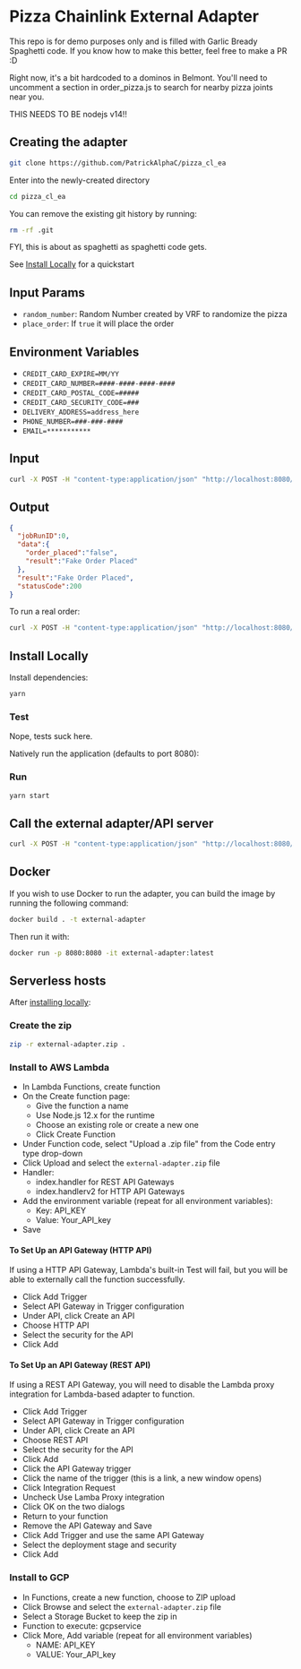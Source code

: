 # Pizza Chainlink External Adapter

This repo is for demo purposes only and is filled with Garlic Bready Spaghetti code. If you know how to make this better, feel free to make a PR :D

Right now, it's a bit hardcoded to a dominos in Belmont. You'll need to uncomment a section in order_pizza.js to search for nearby pizza joints near you. 

THIS NEEDS TO BE nodejs v14!!

## Creating the adapter

```bash
git clone https://github.com/PatrickAlphaC/pizza_cl_ea
```

Enter into the newly-created directory

```bash
cd pizza_cl_ea
```

You can remove the existing git history by running:

```bash
rm -rf .git
```

FYI, this is about as spaghetti as spaghetti code gets. 

See [Install Locally](#install-locally) for a quickstart

## Input Params

- `random_number`: Random Number created by VRF to randomize the pizza
- `place_order`: If `true` it will place the order

## Environment Variables

- `CREDIT_CARD_EXPIRE=MM/YY`
- `CREDIT_CARD_NUMBER=####-####-####-####`
- `CREDIT_CARD_POSTAL_CODE=#####`
- `CREDIT_CARD_SECURITY_CODE=###`
- `DELIVERY_ADDRESS=address_here`
- `PHONE_NUMBER=###-###-####`
- `EMAIL=***********`


## Input 

```bash
curl -X POST -H "content-type:application/json" "http://localhost:8080/" --data '{ "id": 0, "data": { "random_number":3245674321} }'
```

## Output

```json
{
  "jobRunID":0,
  "data":{
    "order_placed":"false",
    "result":"Fake Order Placed"
  },
  "result":"Fake Order Placed",
  "statusCode":200
}
```

To run a real order:

```bash
curl -X POST -H "content-type:application/json" "http://localhost:8080/" --data '{ "id": 0, "data": { "random_number":3245674321, "place_order":"true" } }'
```

## Install Locally

Install dependencies:

```bash
yarn
```

### Test

Nope, tests suck here. 

Natively run the application (defaults to port 8080):

### Run

```bash
yarn start
```

## Call the external adapter/API server

```bash
curl -X POST -H "content-type:application/json" "http://localhost:8080/" --data '{ "id": 0, "data": { "random_number":32456743214256 } }'
```

## Docker

If you wish to use Docker to run the adapter, you can build the image by running the following command:

```bash
docker build . -t external-adapter
```

Then run it with:

```bash
docker run -p 8080:8080 -it external-adapter:latest
```

## Serverless hosts

After [installing locally](#install-locally):

### Create the zip

```bash
zip -r external-adapter.zip .
```

### Install to AWS Lambda

- In Lambda Functions, create function
- On the Create function page:
  - Give the function a name
  - Use Node.js 12.x for the runtime
  - Choose an existing role or create a new one
  - Click Create Function
- Under Function code, select "Upload a .zip file" from the Code entry type drop-down
- Click Upload and select the `external-adapter.zip` file
- Handler:
    - index.handler for REST API Gateways
    - index.handlerv2 for HTTP API Gateways
- Add the environment variable (repeat for all environment variables):
  - Key: API_KEY
  - Value: Your_API_key
- Save

#### To Set Up an API Gateway (HTTP API)

If using a HTTP API Gateway, Lambda's built-in Test will fail, but you will be able to externally call the function successfully.

- Click Add Trigger
- Select API Gateway in Trigger configuration
- Under API, click Create an API
- Choose HTTP API
- Select the security for the API
- Click Add

#### To Set Up an API Gateway (REST API)

If using a REST API Gateway, you will need to disable the Lambda proxy integration for Lambda-based adapter to function.

- Click Add Trigger
- Select API Gateway in Trigger configuration
- Under API, click Create an API
- Choose REST API
- Select the security for the API
- Click Add
- Click the API Gateway trigger
- Click the name of the trigger (this is a link, a new window opens)
- Click Integration Request
- Uncheck Use Lamba Proxy integration
- Click OK on the two dialogs
- Return to your function
- Remove the API Gateway and Save
- Click Add Trigger and use the same API Gateway
- Select the deployment stage and security
- Click Add

### Install to GCP

- In Functions, create a new function, choose to ZIP upload
- Click Browse and select the `external-adapter.zip` file
- Select a Storage Bucket to keep the zip in
- Function to execute: gcpservice
- Click More, Add variable (repeat for all environment variables)
  - NAME: API_KEY
  - VALUE: Your_API_key
